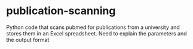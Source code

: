 # publication-scanning
Python code that scans pubmed for publications from a university and stores them in an Excel spreadsheet.
Need to explain the parameters
and the output format
